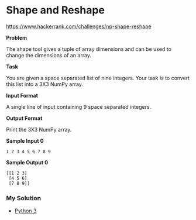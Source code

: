 # Shape and Reshape

https://www.hackerrank.com/challenges/np-shape-reshape

**Problem**

The shape tool gives a tuple of array dimensions and can be used to change the dimensions of an array.

**Task**

You are given a space separated list of nine integers. Your task is to convert this list into a 3X3 NumPy array.

**Input Format**
    
A single line of input containing 9 space separated integers.

**Output Format**

Print the 3X3 NumPy array.

**Sample Input 0**

```
1 2 3 4 5 6 7 8 9
```

**Sample Output 0**

```
[[1 2 3]
 [4 5 6]
 [7 8 9]]
```

### My Solution

- [Python 3](python3.py)
